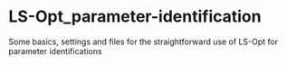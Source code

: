 # LS-Opt_parameter-identification
Some basics, settings and files for the straightforward use of LS-Opt for parameter identifications
